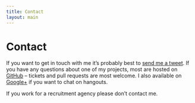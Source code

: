 ```yaml
---
title: Contact
layout: main
---
```


# Contact

If you want to get in touch with me it’s probably best to [send me a tweet][twitter-link]. If you have any questions about one of my projects, most are hosted on [GitHub][github-link] – tickets and pull requests are most welcome. I also available on [Google+][gplus-link] if you want to chat on hangouts.

If you work for a recruitment agency please don’t contact me.


[twitter-link]: https://twitter.com/liamnewmarch
[github-link]: https://github.com/liamnewmarch
[gplus-link]: https://plus.google.com/liamnewmarch
